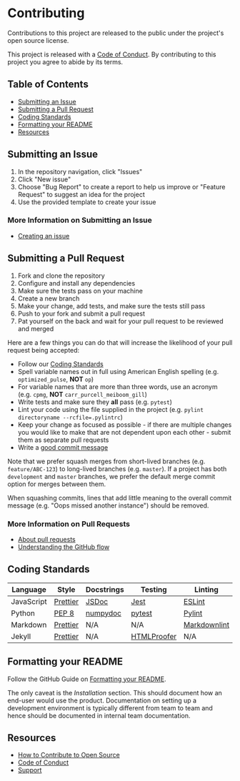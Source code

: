 # Contributing

Contributions to this project are released to the public under the project's
open source license.

This project is released with a [Code of Conduct](CODE_OF_CONDUCT.md). By
contributing to this project you agree to abide by its terms.

## Table of Contents

- [Submitting an Issue](#submitting-an-issue)
- [Submitting a Pull Request](#submitting-a-pull-request)
- [Coding Standards](#coding-standards)
- [Formatting your README](#formatting-your-readme)
- [Resources](#resources)

## Submitting an Issue

1. In the repository navigation, click "Issues"
1. Click "New issue"
1. Choose "Bug Report" to create a report to help us improve or "Feature
   Request" to suggest an idea for the project
1. Use the provided template to create your issue

### More Information on Submitting an Issue

- [Creating an issue](https://help.github.com/en/articles/creating-an-issue)

## Submitting a Pull Request

1. Fork and clone the repository
1. Configure and install any dependencies
1. Make sure the tests pass on your machine
1. Create a new branch
1. Make your change, add tests, and make sure the tests still pass
1. Push to your fork and submit a pull request
1. Pat yourself on the back and wait for your pull request to be reviewed and
   merged

Here are a few things you can do that will increase the likelihood of your pull
request being accepted:

- Follow our [Coding Standards](#coding-standards)
- Spell variable names out in full using American English spelling (e.g.
  `optimized_pulse`, **NOT** `op`)
- For variable names that are more than three words, use an acronym (e.g.
  `cpmg`, **NOT** `carr_purcell_meiboom_gill`)
- Write tests and make sure they **all** pass (e.g. `pytest`)
- Lint your code using the file supplied in the project (e.g. `pylint
  directoryname --rcfile=.pylintrc`)
- Keep your change as focused as possible - if there are multiple changes you
  would like to make that are not dependent upon each other - submit them as
  separate pull requests
- Write a [good commit
  message](http://tbaggery.com/2008/04/19/a-note-about-git-commit-messages.html)

Note that we prefer squash merges from short-lived branches (e.g.
`feature/ABC-123`) to long-lived branches (e.g. `master`). If a project has both
`development` and `master` branches, we prefer the default merge commit option
for merges between them.

When squashing commits, lines that add little meaning to the overall commit
message (e.g. "Oops missed another instance") should be removed.

### More Information on Pull Requests

- [About pull requests](https://help.github.com/en/articles/about-pull-requests)
- [Understanding the GitHub flow](https://guides.github.com/introduction/flow/)

## Coding Standards

| Language   | Style                                              | Docstrings                                                        | Testing                       | Linting                                                                                    |
| ---------- | -------------------------------------------------- | ----------------------------------------------------------------- | ---------------------------------------------------------- | ------------------------------------------------------------- |
| JavaScript | [Prettier](https://prettier.io/)                   | [JSDoc](http://usejsdoc.org/)                                     | [Jest](https://jestjs.io/)                                 | [ESLint](https://eslint.org/)                                 |
| Python     | [PEP 8](https://www.python.org/dev/peps/pep-0008/) | [numpydoc](https://numpydoc.readthedocs.io/en/latest/format.html) | [pytest](https://pytest.org/)                              | [Pylint](https://www.pylint.org/)                             |
| Markdown   | [Prettier](https://prettier.io/)                   | N/A                                                               | N/A                                                        | [Markdownlint](https://github.com/markdownlint/markdownlint/) |
| Jekyll     | [Prettier](https://prettier.io/)                   | N/A                                                               | [HTMLProofer](https://github.com/gjtorikian/html-proofer/) | N/A                                                           |

## Formatting your README

Follow the GitHub Guide on [Formatting your README](https://guides.github.com/features/wikis/#Formatting-a-readme).

The only caveat is the *Installation* section. This should document how an end-user would use the product. Documentation on setting up a development environment is typically different from team to team and hence should be documented in internal team documentation.

## Resources

- [How to Contribute to Open
  Source](https://opensource.guide/how-to-contribute/)
- [Code of Conduct](CODE_OF_CONDUCT.md)
- [Support](SUPPORT.md)
